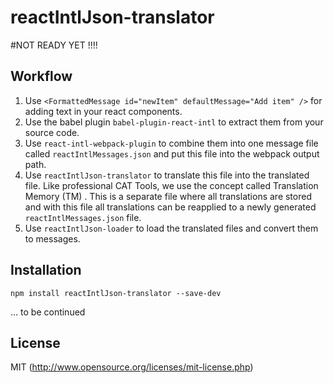 # reactIntlJson-translator

#NOT READY YET !!!!

## Workflow

1. Use `<FormattedMessage id="newItem" defaultMessage="Add item" />` for adding text in your react components.
2. Use the babel plugin `babel-plugin-react-intl` to extract them from your source code.
3. Use `react-intl-webpack-plugin` to combine them into one message file called `reactIntlMessages.json` and put this file into the webpack output path.
4. Use `reactIntlJson-translator` to translate this file into the translated file. Like professional CAT Tools, we use the concept called Translation Memory (TM) . This is a separate file where all translations are stored and with this file all translations can be reapplied to a newly generated `reactIntlMessages.json` file.
5. Use `reactIntlJson-loader` to load the translated files and convert them to messages.

## Installation

`npm install reactIntlJson-translator --save-dev`

... to be continued

## License

MIT (http://www.opensource.org/licenses/mit-license.php)